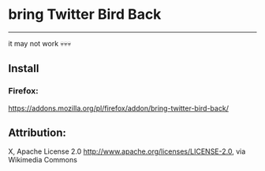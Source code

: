 ﻿# bring Twitter Bird Back
---

it may not work 💀💀💀

## Install
### Firefox:
https://addons.mozilla.org/pl/firefox/addon/bring-twitter-bird-back/


## Attribution:
X, Apache License 2.0 <http://www.apache.org/licenses/LICENSE-2.0>, via Wikimedia Commons

